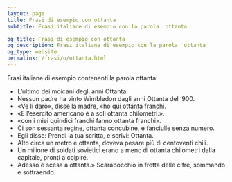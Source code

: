 ```yaml
---
layout: page
title: Frasi di esempio con ottanta 
subtitle: Frasi italiane di esempio con la parola  ottanta

og_title: Frasi di esempio con ottanta 
og_description: Frasi italiane di esempio con la parola  ottanta
og_type: website
permalink: /frasi/o/ottanta.html
---
```


Frasi italiane di esempio contenenti la parola ottanta:


- L’ultimo dei moicani degli anni Ottanta.
- Nessun padre ha vinto Wimbledon dagli anni Ottanta del ‘900.
- «Ve li darò», disse la madre, «ho qui ottanta franchi.
- «E l’esercito americano è a soli ottanta chilometri.».
- «con i miei quindici franchi fanno ottanta franchi».
- Ci son sessanta regine, ottanta concubine, e fanciulle senza numero.
- Egli disse: Prendi la tua scritta, e scrivi: Ottanta.
- Alto circa un metro e ottanta, doveva pesare più di centoventi chili.
- Un milione di soldati sovietici erano a meno di ottanta chilometri dalla capitale, pronti a colpire.
- Adesso è scesa a ottanta.» Scarabocchiò in fretta delle cifre, sommando e sottraendo.
